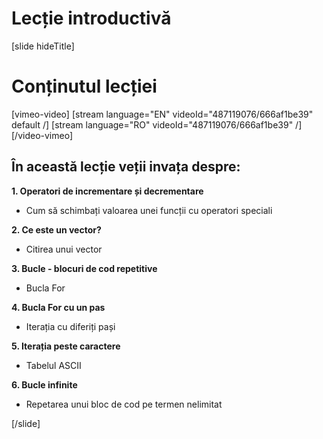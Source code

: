 # Lecție introductivă

[slide hideTitle]

# Conținutul lecției

[vimeo-video]
[stream language="EN" videoId="487119076/666af1be39" default /]
[stream language="RO" videoId="487119076/666af1be39"  /]
[/video-vimeo]



## În această lecție veții invața despre:

**1. Operatori de incrementare și decrementare**
- Cum să schimbați valoarea unei funcții cu operatori speciali

**2. Ce este un vector?**
- Citirea unui vector

**3. Bucle - blocuri de cod repetitive**
- Bucla For

**4. Bucla For cu un pas**
- Iterația cu diferiți pași

**5. Iterația peste caractere**
- Tabelul ASCII

**6. Bucle infinite**
- Repetarea unui bloc de cod pe termen nelimitat



[/slide]
